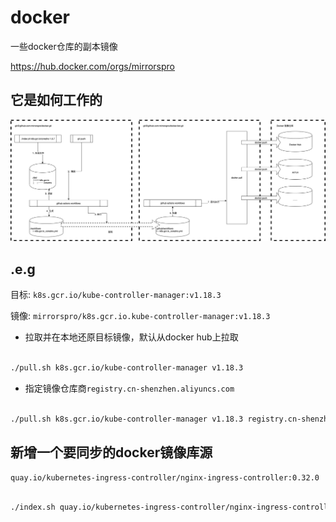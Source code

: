 # docker
一些docker仓库的副本镜像

https://hub.docker.com/orgs/mirrorspro


## 它是如何工作的

![](./doc/mirrorspro_docker.jpg)


## .e.g

目标: ```k8s.gcr.io/kube-controller-manager:v1.18.3```

镜像: ```mirrorspro/k8s.gcr.io.kube-controller-manager:v1.18.3```


* 拉取并在本地还原目标镜像，默认从docker hub上拉取

```bash

./pull.sh k8s.gcr.io/kube-controller-manager v1.18.3 

```

* 指定镜像仓库商```registry.cn-shenzhen.aliyuncs.com```

```bash

./pull.sh k8s.gcr.io/kube-controller-manager v1.18.3 registry.cn-shenzhen.aliyuncs.com

```

## 新增一个要同步的docker镜像库源

`quay.io/kubernetes-ingress-controller/nginx-ingress-controller:0.32.0`

```bash

./index.sh quay.io/kubernetes-ingress-controller/nginx-ingress-controller 0.32.0

```



